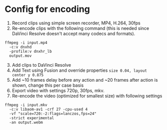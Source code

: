 # Config for encoding

1. Record clips using simple screen recorder, MP4, H.264, 30fps
2. Re-encode clips with the following command (this is needed since DaVinci
   Resolve doesn't accept many codecs and formats).

```shell
ffmpeg -i input.mp4 
  -c:v dnxhd 
  -profile:v dnxhr_lb 
  output.mov
```

3. Add clips to DaVinci Resolve
4. Add Text using Fusion and override properties
   ```size 0.04, layout center y 0.875```
5. Add ~10 frames delay before any action and ~20 frames after action is shown,
   change this per case basis
6. Export video with settings 720p, 30fps, mkv.
7. Re-encode the video (optimized for smallest size) with following settings

```shell
ffmpeg -i input.mkv   
  -c:v libaom-av1 -crf 27 -cpu-used 4   
  -vf "scale=720:-2:flags=lanczos,fps=24"   
  -strict experimental 
  -an output.webm
```